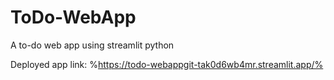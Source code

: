 # ToDo-WebApp
A to-do web app using streamlit python

Deployed app link: %https://todo-webappgit-tak0d6wb4mr.streamlit.app/%

